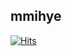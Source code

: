 

<!--
**mmihye/mmihye** is a ✨ _special_ ✨ repository because its `README.md` (this file) appears on your GitHub profile.

Here are some ideas to get you started:

- 🔭 I’m currently working on ...
- 🌱 I’m currently learning ...
- 👯 I’m looking to collaborate on ...
- 🤔 I’m looking for help with ...
- 💬 Ask me about ...
- 📫 How to reach me: ...
- 😄 Pronouns: ...
- ⚡ Fun fact: ...
-->

## mmihye 


[![Hits](https://hits.seeyoufarm.com/api/count/incr/badge.svg?url=https%3A%2F%2Fgithub.com%2Fmmihye&count_bg=%2379C83D&title_bg=%23555555&icon=baidu.svg&icon_color=%23E7E7E7&title=Github&edge_flat=false)](https://hits.seeyoufarm.com)

<br>
<br>

<!-- [![Anurag's GitHub stats](https://github-readme-stats.vercel.app/api?username=mmihye)](https://github.com/mmihye/github-readme-stats) -->


